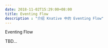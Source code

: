 ```yaml
---
date: 2018-11-02T15:29:00+08:00
title: Eventing Flow
description : "介绍 Knative 中的 Eventing Flow"
---
```


Eventing Flow

TBD...